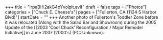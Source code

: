 +++
title = "IrpaBHi2akG4oYvolplt.avif"
draft = false
tags = ["Photos"]
categories = ["Chuck E. Cheese's"]
pages = ["Fullerton, CA (1134 S Harbor Blvd)"]
startDate = ""
+++
Another photo of Fullerton's Toddler Zone before it was relocated (Along with the Salad Bar and Showroom) during the 2005 Update of the [[2003 'Cool Chuck' Reconfiguration / Major Remodel Initiative]] in June 2007 (2000's) (PC: Unknown).
